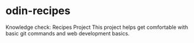 # odin-recipes
Knowledge check: Recipes Project
This project helps get comfortable with basic git commands and web development basics.